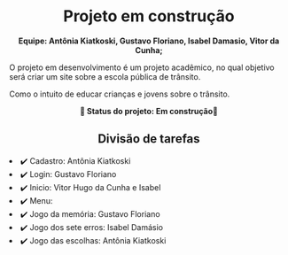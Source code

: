 <h1 align="center">Projeto em construção</h1>
<p align="center"><strong>Equipe: Antônia Kiatkoski, Gustavo Floriano, Isabel Damasio, Vitor da Cunha;</strong></p>
<p>O projeto em desenvolvimento é um projeto acadêmico, no qual objetivo será criar um site sobre a escola pública de trânsito.</p>
<p>Como o intuito de educar crianças e jovens sobre o trânsito.</p>
<p align="center"><strong>🚧  Status do projeto: Em construção🚧</strong></p>
<h2  align="center">Divisão de tarefas</h2>
<li>✔️ Cadastro: Antônia Kiatkoski </li>
<li>✔️ Login:    Gustavo Floriano </li>
<li>✔️ Inicio:   Vitor Hugo da Cunha e Isabel </li>
<li>✔️ Menu:      </li>
<li>✔️ Jogo da memória:     Gustavo Floriano </li>
<li>✔️ Jogo dos sete erros: Isabel Damásio </li>
<li>✔️ Jogo das escolhas: Antônia Kiatkoski </li>
